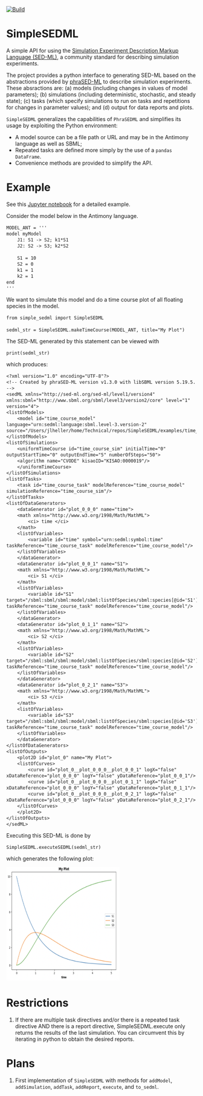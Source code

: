 [![Build](https://github.com/sys-bio/SimpleSEDML/actions/workflows/github-actions.yml/badge.svg)](https://github.com/sys-bio/SimpleSBML/actions/workflows/github-actions.yml)

# SimpleSEDML
A simple API for using the [Simulation Experiment Description Markup Language (SED-ML)](https://sed-ml.org/), a community standard for describing simulation experiments.

The project provides a python interface to generating SED-ML based on the abstractions provided by [phraSED-ML](https://pmc.ncbi.nlm.nih.gov/articles/PMC5313123/pdf/nihms846540.pdf) to describe simulation experiments. These absractions are: (a) models (including changes in values of model parameters);
(b) simulations (including deterministic, stochastic, and steady state);
(c) tasks (which specify simulations to run on tasks and repetitions for changes in parameter values);
and (d) output for data reports and plots.

``SimpleSEDML`` generalizes the capabilities of ``PhraSEDML`` and simplifies its usage by exploiting the Python environment:

* A model source can be a file path or URL and may be in the Antimony language as well as SBML;
* Repeated tasks are defined more simply by the use of a ``pandas`` ``DataFrame``.
* Convenience methods are provided to simplify the API.
  
# Example

See this [Jupyter notebook](https://github.com/sys-bio/SimpleSEDML/blob/main/examples/usage_examples.ipynb) for a detailed example.

Consider the model below in the Antimony language.

    MODEL_ANT = '''
    model myModel
        J1: S1 -> S2; k1*S1
        J2: S2 -> S3; k2*S2
        
        S1 = 10
        S2 = 0
        k1 = 1
        k2 = 1
    end
    '''


We want to simulate this model and do a time course plot of all floating species in the model.

    from simple_sedml import SimpleSEDML

    sedml_str = SimpleSEDML.makeTimeCourse(MODEL_ANT, title="My Plot")

The SED-ML generated by this statement can be viewed with

    print(sedml_str)

which produces:

    <?xml version="1.0" encoding="UTF-8"?>
    <!-- Created by phraSED-ML version v1.3.0 with libSBML version 5.19.5. -->
    <sedML xmlns="http://sed-ml.org/sed-ml/level1/version4" xmlns:sbml="http://www.sbml.org/sbml/level3/version2/core" level="1" version="4">
    <listOfModels>
        <model id="time_course_model" language="urn:sedml:language:sbml.level-3.version-2" source="/Users/jlheller/home/Technical/repos/SimpleSEDML/examples/time_course_model"/>
    </listOfModels>
    <listOfSimulations>
        <uniformTimeCourse id="time_course_sim" initialTime="0" outputStartTime="0" outputEndTime="5" numberOfSteps="50">
        <algorithm name="CVODE" kisaoID="KISAO:0000019"/>
        </uniformTimeCourse>
    </listOfSimulations>
    <listOfTasks>
        <task id="time_course_task" modelReference="time_course_model" simulationReference="time_course_sim"/>
    </listOfTasks>
    <listOfDataGenerators>
        <dataGenerator id="plot_0_0_0" name="time">
        <math xmlns="http://www.w3.org/1998/Math/MathML">
            <ci> time </ci>
        </math>
        <listOfVariables>
            <variable id="time" symbol="urn:sedml:symbol:time" taskReference="time_course_task" modelReference="time_course_model"/>
        </listOfVariables>
        </dataGenerator>
        <dataGenerator id="plot_0_0_1" name="S1">
        <math xmlns="http://www.w3.org/1998/Math/MathML">
            <ci> S1 </ci>
        </math>
        <listOfVariables>
            <variable id="S1" target="/sbml:sbml/sbml:model/sbml:listOfSpecies/sbml:species[@id='S1']" taskReference="time_course_task" modelReference="time_course_model"/>
        </listOfVariables>
        </dataGenerator>
        <dataGenerator id="plot_0_1_1" name="S2">
        <math xmlns="http://www.w3.org/1998/Math/MathML">
            <ci> S2 </ci>
        </math>
        <listOfVariables>
            <variable id="S2" target="/sbml:sbml/sbml:model/sbml:listOfSpecies/sbml:species[@id='S2']" taskReference="time_course_task" modelReference="time_course_model"/>
        </listOfVariables>
        </dataGenerator>
        <dataGenerator id="plot_0_2_1" name="S3">
        <math xmlns="http://www.w3.org/1998/Math/MathML">
            <ci> S3 </ci>
        </math>
        <listOfVariables>
            <variable id="S3" target="/sbml:sbml/sbml:model/sbml:listOfSpecies/sbml:species[@id='S3']" taskReference="time_course_task" modelReference="time_course_model"/>
        </listOfVariables>
        </dataGenerator>
    </listOfDataGenerators>
    <listOfOutputs>
        <plot2D id="plot_0" name="My Plot">
        <listOfCurves>
            <curve id="plot_0__plot_0_0_0__plot_0_0_1" logX="false" xDataReference="plot_0_0_0" logY="false" yDataReference="plot_0_0_1"/>
            <curve id="plot_0__plot_0_0_0__plot_0_1_1" logX="false" xDataReference="plot_0_0_0" logY="false" yDataReference="plot_0_1_1"/>
            <curve id="plot_0__plot_0_0_0__plot_0_2_1" logX="false" xDataReference="plot_0_0_0" logY="false" yDataReference="plot_0_2_1"/>
        </listOfCurves>
        </plot2D>
    </listOfOutputs>
    </sedML>

Executing this SED-ML is done by

    SimpleSEDML.executeSEDML(sedml_str)

which generates the following plot:

<img src="examples/simple_sedml_plot.png" style="width:300px;height:300px;">

# Restrictions
1. If there are multiple task directives and/or there is a repeated task directive AND there is a report directive, SimpleSEDML.execute only returns the results of the last simulation. You can circumvent this by iterating in python to obtain the desired reports.

# Plans
1. First implementation of ``SimpleSEDML`` with methods for ``addModel``, ``addSimulation``, ``addTask``, ``addReport``, ``execute``, and ``to_sedml``.
